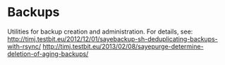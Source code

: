 Backups
=======

Utilities for backup creation and administration.
For details, see:
	http://timj.testbit.eu/2012/12/01/sayebackup-sh-deduplicating-backups-with-rsync/
	http://timj.testbit.eu/2013/02/08/sayepurge-determine-deletion-of-aging-backups/
